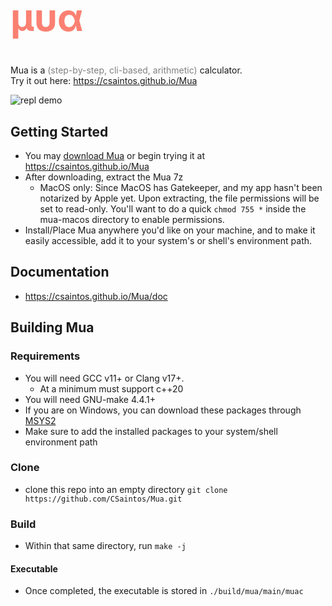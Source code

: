 <h1 style="font-size:60px; color:salmon;"> &#956;&#965;&#945; </h1>

Mua is a <span style="color:gray;">(step-by-step, cli-based, arithmetic)</span> calculator.  
Try it out here: https://csaintos.github.io/Mua

![repl demo](./.devcontainer/repl_demo.gif)

## Getting Started
- You may [download Mua](https://github.com/CSaintos/Mua/releases) or begin trying it at https://csaintos.github.io/Mua  
- After downloading, extract the Mua 7z
  - MacOS only: Since MacOS has Gatekeeper, and my app hasn't been notarized by Apple yet. Upon extracting, the file permissions will be set to read-only. You'll want to do a quick `chmod 755 *` inside the mua-macos directory to enable permissions.  
- Install/Place Mua anywhere you'd like on your machine, and to make it easily accessible, add it to your system's or shell's environment path.

## Documentation
- https://csaintos.github.io/Mua/doc

## Building Mua
### Requirements
- You will need GCC v11+ or Clang v17+.
  - At a minimum must support c++20
- You will need GNU-make 4.4.1+
- If you are on Windows, you can download these packages through [MSYS2](https://www.msys2.org/)
- Make sure to add the installed packages to your system/shell environment path
### Clone
- clone this repo into an empty directory `git clone https://github.com/CSaintos/Mua.git`
### Build
- Within that same directory, run `make -j`
#### Executable
- Once completed, the executable is stored in `./build/mua/main/muac`
